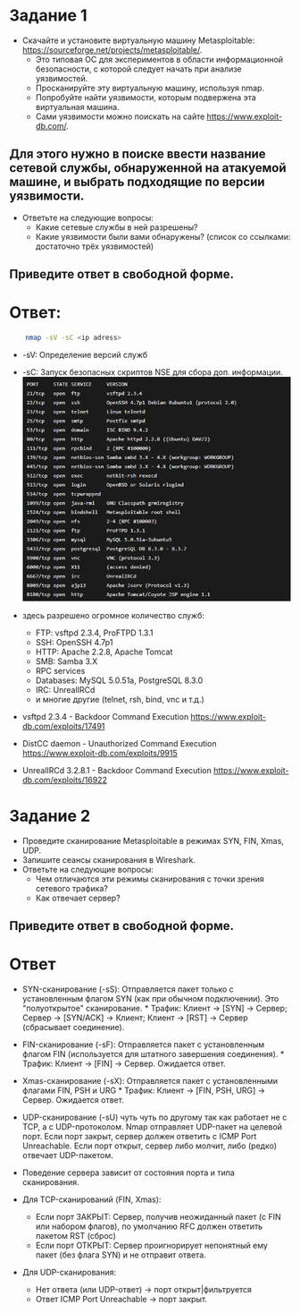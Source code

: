 # Задание 1
* Скачайте и установите виртуальную машину Metasploitable: https://sourceforge.net/projects/metasploitable/.
    * Это типовая ОС для экспериментов в области информационной безопасности, с которой следует начать при анализе уязвимостей.
    * Просканируйте эту виртуальную машину, используя nmap.
    * Попробуйте найти уязвимости, которым подвержена эта виртуальная машина.
    * Сами уязвимости можно поискать на сайте https://www.exploit-db.com/.

## Для этого нужно в поиске ввести название сетевой службы, обнаруженной на атакуемой машине, и выбрать подходящие по версии уязвимости.
* Ответьте на следующие вопросы:
    * Какие сетевые службы в ней разрешены?
    * Какие уязвимости были вами обнаружены? (список со ссылками: достаточно трёх уязвимостей)
## Приведите ответ в свободной форме.

# Ответ:

``` bash
    nmap -sV -sC <ip adress>
```
* -sV: Определение версий служб
* -sC: Запуск безопасных скриптов NSE для сбора доп. информации.
![скрин](https://github.com/MindTempest/git_hw/blob/main/nmap.jpg)

* здесь разрешено огромное количество служб:
    * FTP: vsftpd 2.3.4, ProFTPD 1.3.1
    * SSH: OpenSSH 4.7p1
    * HTTP: Apache 2.2.8, Apache Tomcat
    * SMB: Samba 3.X
    * RPC services
    * Databases: MySQL 5.0.51a, PostgreSQL 8.3.0
    * IRC: UnrealIRCd
    * и многие другие (telnet, rsh, bind, vnc и т.д.)

* vsftpd 2.3.4 - Backdoor Command Execution https://www.exploit-db.com/exploits/17491
* DistCC daemon - Unauthorized Command Execution https://www.exploit-db.com/exploits/9915
* UnrealIRCd 3.2.8.1 - Backdoor Command Execution https://www.exploit-db.com/exploits/16922

# Задание 2
* Проведите сканирование Metasploitable в режимах SYN, FIN, Xmas, UDP.
* Запишите сеансы сканирования в Wireshark.
* Ответьте на следующие вопросы:
    * Чем отличаются эти режимы сканирования с точки зрения сетевого трафика?
    * Как отвечает сервер?
## Приведите ответ в свободной форме.

# Ответ

* SYN-сканирование (-sS): Отправляется пакет только с установленным флагом SYN (как при обычном подключении). Это "полуоткрытое" сканирование.
      * Трафик: Клиент -> [SYN] -> Сервер; Сервер -> [SYN/ACK] -> Клиент; Клиент -> [RST] -> Сервер (сбрасывает соединение).
* FIN-сканирование (-sF): Отправляется пакет с установленным флагом FIN (используется для штатного завершения соединения).
      * Трафик: Клиент -> [FIN] -> Сервер. Ожидается ответ.
* Xmas-сканирование (-sX): Отправляется пакет с установленными флагами FIN, PSH и URG
      * Трафик: Клиент -> [FIN, PSH, URG] -> Сервер. Ожидается ответ.
* UDP-сканирование (-sU) чуть чуть по другому так как работает не с TCP, а с UDP-протоколом. Nmap отправляет UDP-пакет на целевой порт. Если порт закрыт, сервер должен ответить с ICMP Port Unreachable. Если порт открыт, сервер либо молчит, либо (редко) отвечает UDP-пакетом.

* Поведение сервера зависит от состояния порта и типа сканирования.
* Для TCP-сканирований (FIN, Xmas):
  * Если порт ЗАКРЫТ: Сервер, получив неожиданный пакет (с FIN или набором флагов), по умолчанию RFC должен ответить пакетом RST (сброс)
  * Если порт ОТКРЫТ: Сервер проигнорирует непонятный ему пакет (без флага SYN) и не отправит ответа.
* Для UDP-сканирования:
  * Нет ответа (или UDP-ответ) -> порт открыт|фильтруется
  * Ответ ICMP Port Unreachable -> порт закрыт.
  

